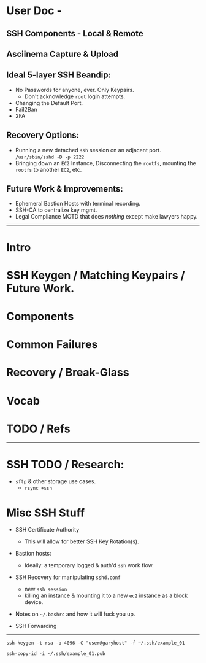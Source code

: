 # User Doc -

## SSH Components - Local & Remote

## Asciinema Capture & Upload

## Ideal 5-layer SSH Beandip:

* No Passwords for anyone, ever. Only Keypairs.
    * Don't acknowledge `root` login attempts.
* Changing the Default Port.
* Fail2Ban
* 2FA

## Recovery Options:

* Running a new detached `ssh` session on an adjacent port. `/usr/sbin/sshd -D -p 2222`
* Bringing down an `EC2` Instance, Disconnecting the `rootfs`, mounting the `rootfs` to another `EC2`, etc.

## Future Work & Improvements:

* Ephemeral Bastion Hosts with terminal recording.
* SSH-CA to centralize key mgmt.
* Legal Compliance MOTD that does _nothing_ except make lawyers happy.

---

# Intro
# SSH Keygen / Matching Keypairs / Future Work.
# Components
# Common Failures
# Recovery / Break-Glass
# Vocab
# TODO / Refs

---

# SSH TODO / Research:

- `sftp` & other storage use cases.
	+ `rsync +ssh`

# Misc SSH Stuff

- SSH Certificate Authority
	+ This will allow for better SSH Key Rotation(s).

- Bastion hosts:
	+ Ideally: a temporary logged & auth'd `ssh` work flow.

- SSH Recovery for manipulating `sshd.conf`
	+ new `ssh session`
	+ killing an instance & mounting it to a new `ec2` instance as a block device.
- Notes on `~/.bashrc` and how it will fuck you up.
- SSH Forwarding

----


`ssh-keygen -t rsa -b 4096 -C "user@garyhost" -f ~/.ssh/example_01`

`ssh-copy-id -i ~/.ssh/example_01.pub`
